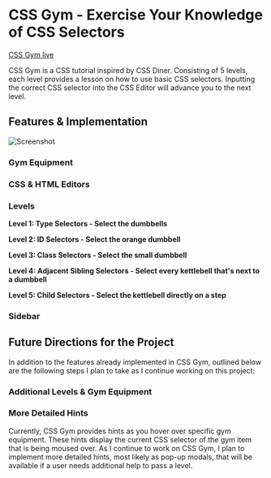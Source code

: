 # CSS Gym - Exercise Your Knowledge of CSS Selectors
[CSS Gym live](https://achen118.github.io/css-gym/)

CSS Gym is a CSS tutorial inspired by CSS Diner. Consisting of 5 levels, each level provides a lesson on how to use basic CSS selectors. Inputting the correct CSS selector into the CSS Editor will advance you to the next level.

## Features & Implementation

![Screenshot](http://res.cloudinary.com/malice/image/upload/v1503532237/AwesomeScreenshot-2017-08-23T23-46-37-067Z_vibo4k.gif)

### Gym Equipment
### CSS & HTML Editors
### Levels

**Level 1: Type Selectors - Select the dumbbells**

**Level 2: ID Selectors - Select the orange dumbbell**

**Level 3: Class Selectors - Select the small dumbbell**

**Level 4: Adjacent Sibling Selectors - Select every kettlebell that's next to a dumbbell**

**Level 5: Child Selectors - Select the kettlebell directly on a step**

### Sidebar

## Future Directions for the Project

In addition to the features already implemented in CSS Gym, outlined below are the following steps I plan to take as I continue working on this project:

### Additional Levels & Gym Equipment
### More Detailed Hints

Currently, CSS Gym provides hints as you hover over specific gym equipment. These hints display the current CSS selector of the gym item that is being moused over. As I continue to work on CSS Gym, I plan to implement more detailed hints, most likely as pop-up modals, that will be available if a user needs additional help to pass a level.
